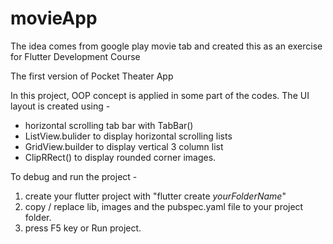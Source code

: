 # movieApp
The idea comes from google play movie tab and created this as an exercise for Flutter Development Course

The first version of Pocket Theater App

In this project, OOP concept is applied in some part of the codes. 
The UI layout is created using - 
- horizontal scrolling tab bar with TabBar()
- ListView.bulider to display horizontal scrolling lists
- GridView.builder to display vertical 3 column list
- ClipRRect() to display rounded corner images.

To debug and run the project -

1. create your flutter project with "flutter create _yourFolderName_"
2. copy / replace lib, images and the pubspec.yaml file to your project folder.
3. press F5 key or Run project.
